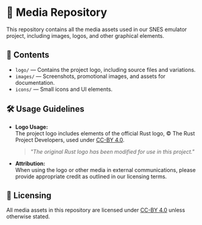 # 📂 Media Repository  

This repository contains all the media assets used in our SNES emulator project, including images, logos, and other graphical elements.

## 📁 **Contents**  
- `logo/` — Contains the project logo, including source files and variations.  
- `images/` — Screenshots, promotional images, and assets for documentation.  
- `icons/` — Small icons and UI elements.  

## 🛠️ **Usage Guidelines**  
- **Logo Usage:**  
  The project logo includes elements of the official Rust logo, © The Rust Project Developers, used under [CC-BY 4.0](https://creativecommons.org/licenses/by/4.0/).  
  > *"The original Rust logo has been modified for use in this project."*  

- **Attribution:**  
  When using the logo or other media in external communications, please provide appropriate credit as outlined in our licensing terms.  

## 🔗 **Licensing**  
All media assets in this repository are licensed under [CC-BY 4.0](https://creativecommons.org/licenses/by/4.0/) unless otherwise stated.  
